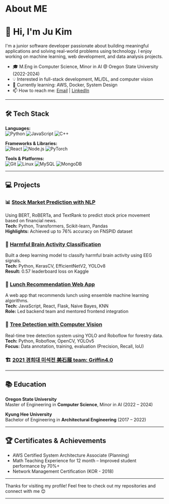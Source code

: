 # About ME
# 👋 Hi, I'm Ju Kim

I'm a junior software developer passionate about building meaningful applications and solving real-world problems using technology. I enjoy working on machine learning, web development, and data analysis projects.  

- 🎓 M.Eng in Computer Science, Minor in AI @ Oregon State University (2022-2024)  
- 💡 Interested in full-stack development, ML/DL, and computer vision  
- 🌱 Currently learning: AWS, Docker, System Design  
- 📫 How to reach me: [Email](mailto:kim.juhyun928@gmail.com) | [LinkedIn](https://linkedin.com/in/ju-h-kim) 

---

## 🛠️ Tech Stack

**Languages:**  
![Python](https://img.shields.io/badge/Python-3776AB?style=flat&logo=python&logoColor=white)
![JavaScript](https://img.shields.io/badge/JavaScript-F7DF1E?style=flat&logo=javascript&logoColor=black)
![C++](https://img.shields.io/badge/C++-00599C?style=flat&logo=c%2B%2B&logoColor=white)

**Frameworks & Libraries:**  
![React](https://img.shields.io/badge/React-20232A?style=flat&logo=react&logoColor=61DAFB)
![Node.js](https://img.shields.io/badge/Node.js-339933?style=flat&logo=nodedotjs&logoColor=white)
![PyTorch](https://img.shields.io/badge/PyTorch-EE4C2C?style=flat&logo=pytorch&logoColor=white)

**Tools & Platforms:**  
![Git](https://img.shields.io/badge/Git-F05032?style=flat&logo=git&logoColor=white)
![Linux](https://img.shields.io/badge/Linux-FCC624?style=flat&logo=linux&logoColor=black)
![MySQL](https://img.shields.io/badge/MySQL-4479A1?style=flat&logo=mysql&logoColor=white)
![MongoDB](https://img.shields.io/badge/MongoDB-47A248?style=flat&logo=mongodb&logoColor=white)

---

## 💻 Projects

### 📊 [Stock Market Prediction with NLP](https://github.com/yourname/stock-nlp)
Using BERT, RoBERTa, and TextRank to predict stock price movement based on financial news.  
**Tech:** Python, Transformers, Scikit-learn, Pandas  
**Highlights:** Achieved up to 76% accuracy on FNSPID dataset



### 🧠 [Harmful Brain Activity Classification](https://github.com/yourname/eeg-classifier)
Built a deep learning model to classify harmful brain activity using EEG signals.  
**Tech:** Python, KerasCV, EfficientNetV2, YOLOv8  
**Result:** 0.57 leaderboard loss on Kaggle



### 🍱 [Lunch Recommendation Web App](https://github.com/yourname/lunch-recommender)
A web app that recommends lunch using ensemble machine learning algorithms.  
**Tech:** JavaScript, React, Flask, Naive Bayes, KNN  
**Role:** Led backend team and mentored frontend integration



### 🌲 [Tree Detection with Computer Vision](https://github.com/yourname/tree-detection)
Real-time tree detection system using YOLO and Roboflow for forestry data.  
**Tech:** Python, Roboflow, OpenCV, YOLOv5  
**Focus:** Data annotation, training, evaluation (Precision, Recall, IoU)



### 🏗️ [2021 경희대 미석전 美石展 team: Griffin4.0](https://khuae.modoo.at/?link=d6rtc2qw)

---

## 📚 Education

**Oregon State University**  
Master of Engineering in **Computer Science**, Minor in AI (2022 – 2024)

**Kyung Hee University**  
Bachelor of Engineering in **Architectural Engineering** (2017 – 2022)

---

## 🏆 Certificates & Achievements

- AWS Certified System Architecture Associate (Planning)
- Math Teaching Experience for 12 month – Improved student performance by 70%+
- Network Management Certification (KOR - 2018)

---

Thanks for visiting my profile! Feel free to check out my repositories and connect with me 😊


-------

